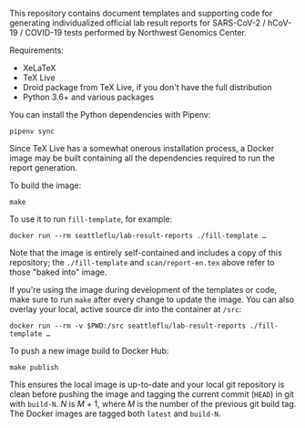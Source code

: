 This repository contains document templates and supporting code for generating
individualized official lab result reports for SARS-CoV-2 / hCoV-19 / COVID-19
tests performed by Northwest Genomics Center.

Requirements:

  * XeLaTeX
  * TeX Live
  * Droid package from TeX Live, if you don't have the full distribution
  * Python 3.6+ and various packages

You can install the Python dependencies with Pipenv:

    pipenv sync

Since TeX Live has a somewhat onerous installation process, a Docker image may
be built containing all the dependencies required to run the report generation.

To build the image:

    make

To use it to run `fill-template`, for example:

    docker run --rm seattleflu/lab-result-reports ./fill-template …

Note that the image is entirely self-contained and includes a copy of this
repository; the `./fill-template` and `scan/report-en.tex` above refer to those
"baked into" image.

If you're using the image during development of the templates or code, make
sure to run `make` after every change to update the image.  You can also
overlay your local, active source dir into the container at `/src`:

    docker run --rm -v $PWD:/src seattleflu/lab-result-reports ./fill-template …

To push a new image build to Docker Hub:

    make publish

This ensures the local image is up-to-date and your local git repository is
clean before pushing the image and tagging the current commit (`HEAD`) in git
with `build-N`.  _N_ is _M_ + 1, where _M_ is the number of the previous git
build tag.  The Docker images are tagged both `latest` and `build-N`.
